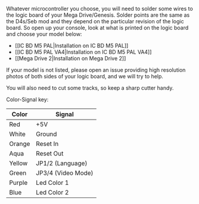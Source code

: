 Whatever microcontroller you choose, you will need to solder some wires to the logic board of your Mega Drive/Genesis. Solder points are the same as the D4s/Seb mod and they depend on the particular revision of the logic board. So open up your console, look at what is printed on the logic board and choose your model below:

* [[IC BD M5 PAL|Installation on IC BD M5 PAL]]
* [[IC BD M5 PAL VA4|Installation on IC BD M5 PAL VA4]]
* [[Mega Drive 2|Installation on Mega Drive 2]]

If your model is not listed, please open an issue providing high resolution photos of both sides of your logic board, and we will try to help.

You will also need to cut some tracks, so keep a sharp cutter handy.

Color-Signal key:

| Color   | Signal             |
| ------- | ------------------ |
| Red     | +5V                |
| White   | Ground             |
| Orange  | Reset In           |
| Aqua    | Reset Out          |
| Yellow  | JP1/2 (Language)   |
| Green   | JP3/4 (Video Mode) |
| Purple  | Led Color 1        |
| Blue    | Led Color 2        |